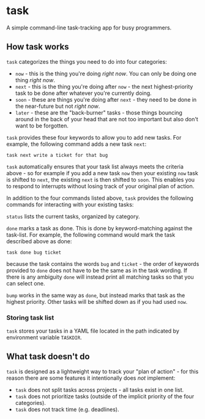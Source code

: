 # task

A simple command-line task-tracking app for busy programmers.

## How task works

`task` categorizes the things you need to do into four categories:

* `now` - this is the thing you're doing _right now_. You can only be doing one thing _right now_.
* `next` - this is the thing you're doing after `now` - the next highest-priority task to be done after whatever you're currently doing.
* `soon` - these are things you're doing after `next` - they need to be done in the near-future but not _right now_.
* `later` - these are the "back-burner" tasks - those things bouncing around in the back of your head that are not too important
  but also don't want to be forgotten.

`task` provides these four keywords to allow you to add new tasks. For example, the following command adds a new task `next`:

```
task next write a ticket for that bug
```

`task` automatically ensures that your task list always meets the criteria above - so for example if you add a new task `now`
then your existing `now` task is shifted to `next`, the existing `next` is then shifted to `soon`. This enables you to respond to
interrupts without losing track of your original plan of action.

In addition to the four commands listed above, `task` provides the following commands for interacting with your existing tasks:

`status` lists the current tasks, organized by category.

`done` marks a task as done. This is done by keyword-matching against the task-list. For example, the following command would mark
the task described above as done:

```
task done bug ticket
```

because the task contains the words `bug` and `ticket` - the order of keywords provided to `done` does not have to be the same
as in the task wording. If there is any ambiguity `done` will instead print all matching tasks so that you can select one.

`bump` works in the same way as `done`, but instead marks that task as the highest priority. Other tasks will be shifted down
as if you had used `now`.

### Storing task list

`task` stores your tasks in a YAML file located in the path indicated by environment variable `TASKDIR`.

## What task doesn't do

`task` is designed as a lightweight way to track your "plan of action" - for this reason there are some features it intentionally
does _not_ implement:

* `task` does not split tasks across projects - all tasks exist in one list.
* `task` does not prioritize tasks (outside of the implicit priority of the four categories).
* `task` does not track time (e.g. deadlines).
